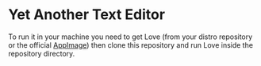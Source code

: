 # Yet Another Text Editor
To run it in your machine you need to get Love (from your distro repository or the official [AppImage](https://github.com/love2d/love/releases/download/11.5/love-11.5-x86_64.AppImage)) then clone this repository and run Love inside the repository directory.

